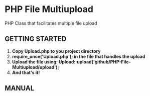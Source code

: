 # PHP File Multiupload
PHP Class that facilitates multiple file upload

## GETTING STARTED
1. **Copy Upload.php to you project directory**
2. **require_once('Upload.php'); in the file that handles the upload**
3. **Upload the file using: Upload::upload('github/PHP-File-Multiupload/upload');**
4. **And that's it!**

## MANUAL

